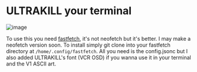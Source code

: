 # ULTRAKILL your terminal

![image](https://github.com/clairedotpng/ULTRAKILL-fetch/blob/main/showcase.png)

To use this you need [fastfetch](https://github.com/fastfetch-cli/fastfetch), it's not neofetch but it's better. I may make a neofetch version soon.
To install simply git clone into your fastfetch directory at `/home/.config/fastfetch`. 
All you need is the config.jsonc but I also added ULTRAKILL's font (VCR OSD) if you wanna use it in your terminal and the V1 ASCII art.
